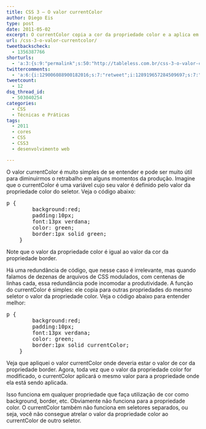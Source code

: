 ```yaml
---
title: CSS 3 – O valor currentColor
author: Diego Eis
type: post
date: 2011-05-02
excerpt: O currentColor copia a cor da propriedade color e a aplica em outras propriedades de cor, como background, border e etc.
url: /css-3-o-valor-currentcolor/
tweetbackscheck:
  - 1356387766
shorturls:
  - 'a:3:{s:9:"permalink";s:50:"http://tableless.com.br/css-3-o-valor-currentcolor";s:7:"tinyurl";s:26:"http://tinyurl.com/3oxo8a8";s:4:"isgd";s:19:"http://is.gd/ELc6iB";}'
twittercomments:
  - 'a:6:{i:129006088900182016;s:7:"retweet";i:128919657284509697;s:7:"retweet";i:128816152628568064;s:7:"retweet";i:159648388789436418;s:7:"retweet";i:159634576417890304;s:7:"retweet";i:159617514630950915;s:7:"retweet";}'
tweetcount:
  - 12
dsq_thread_id:
  - 503040254
categories:
  - CSS
  - Técnicas e Práticas
tags:
  - 2011
  - cores
  - CSS
  - CSS3
  - desenvolvimento web

---
```

O valor currentColor é muito simples de se entender e pode ser muito útil para diminuirmos o retrabalho em alguns momentos da produção. Imagine que o currentColor é uma variável cujo seu valor é definido pelo valor da propriedade color do seletor. Veja o código abaixo:

<pre lang="css" line="1">p {
		background:red;
		padding:10px;
		font:13px verdana;
		color: green;
		border:1px solid green;
	}
</pre>

Note que o valor da propriedade color é igual ao valor da cor da propriedade border.
  
Há uma redundância de código, que nesse caso é irrelevante, mas quando falamos de dezenas de arquivos de CSS modulados, com centenas de linhas cada, essa redundância pode incomodar a produtividade. A função do currentColor é simples: ele copia para outras propriedades do mesmo seletor o valor da propriedade color. Veja o código abaixo para entender melhor:

<pre lang="css" line="1">p {
		background:red;
		padding:10px;
		font:13px verdana;
		color: green;
		border:1px solid currentColor;
	}
</pre>

Veja que apliquei o valor currentColor onde deveria estar o valor de cor da propriedade border. Agora, toda vez que o valor da propriedade color for modificado, o currentColor aplicará o mesmo valor para a propriedade onde ela está sendo aplicada. 

Isso funciona em qualquer propriedade que faça utilização de cor como background, border, etc. Obviamente não funciona para a propriedade color. O currentColor também não funciona em seletores separados, ou seja, você não consegue atrelar o valor da propriedade color ao currentColor de outro seletor.